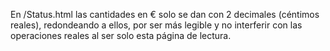 
En /Status.html las cantidades en € solo se dan con 2 decimales (céntimos reales), redondeando a ellos, por ser más legible y no interferir con las operaciones reales al ser solo esta página de lectura.